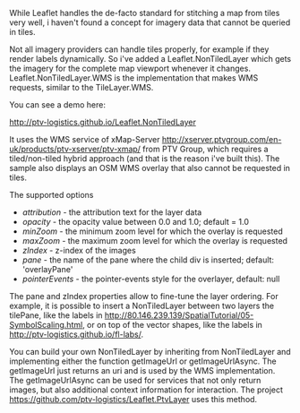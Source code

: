 While Leaflet handles the de-facto standard for stitching a map from tiles very well, 
i haven't found a concept for imagery data that cannot be queried in tiles.

Not all imagery providers can handle tiles properly, for example if they render labels dynamically.
So i've added a Leaflet.NonTiledLayer which gets the imagery for the complete map viewport whenever it changes.
Leaflet.NonTiledLayer.WMS is the implementation that makes WMS requests, similar to the TileLayer.WMS.

You can see a demo here:

http://ptv-logistics.github.io/Leaflet.NonTiledLayer

It uses the WMS service of xMap-Server http://xserver.ptvgroup.com/en-uk/products/ptv-xserver/ptv-xmap/
from PTV Group, which requires a tiled/non-tiled hybrid approach (and that is the reason i've built this).
The sample also displays an OSM WMS overlay that also cannot be requested in tiles.

The supported options

* *attribution* - the attribution text for the layer data
* *opacity* - the opacity value between 0.0 and 1.0; default = 1.0
* *minZoom* - the minimum zoom level for which the overlay is requested
* *maxZoom* - the maximum zoom level for which the overlay is requested
* *zIndex* - z-index of the images
* *pane* - the name of the pane where the child div is inserted; default: 'overlayPane' 
* *pointerEvents* - the pointer-events style for the overlayer, default: null

The pane and zIndex properties allow to fine-tune the layer ordering. For example, it is possible to insert a NonTiledLayer between two layers the tilePane, like the labels in http://80.146.239.139/SpatialTutorial/05-SymbolScaling.html, or on top of the vector shapes, like the labels in http://ptv-logistics.github.io/fl-labs/.

You can build your own NonTiledLayer by inheriting from NonTiledLayer and implementing either the function getImageUrl or getImageUrlAsync. The getImageUrl just returns an uri and is used by the WMS implementation. The getImageUrlAsync can be used for services that not only return images, but also additional context information for interaction. The project https://github.com/ptv-logistics/Leaflet.PtvLayer uses this method.
